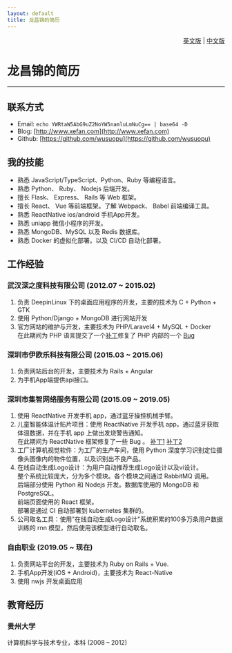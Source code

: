 ```yaml
---
layout: default
title: 龙昌锦的简历
---
```


<div class="hide-print" style="text-align: right;"> <a href="index.html">英文版</a> | <a href="index.zh-CN.html">中文版</a> </div>

# 龙昌锦的简历

-------

## 联系方式
- Email: `echo YWRtaW5AbG9uZ2NoYW5namluLmNuCg== | base64 -D`
- Blog: [http://www.xefan.com](http://www.xefan.com)
- Github: [https://github.com/wusuopu](https://github.com/wusuopu)


## 我的技能
- 熟悉 JavaScript/TypeScript、Python、Ruby 等编程语言。  
- 熟悉 Python、 Ruby、 Nodejs 后端开发。  
- 擅长 Flask、 Express、 Rails 等 Web 框架。  
- 擅长 React、 Vue 等前端框架。了解 Webpack、 Babel 前端编译工具。  
- 熟悉 ReactNative ios/android 手机App开发。  
- 熟悉 uniapp 微信小程序的开发。  
- 熟悉 MongoDB、MySQL 以及 Redis 数据库。  
- 熟悉 Docker 的虚拟化部署。以及 CI/CD 自动化部署。  


## 工作经验

### 武汉深之度科技有限公司 (2012.07 ~ 2015.02)
1. 负责 DeepinLinux 下的桌面应用程序的开发，主要的技术为 C + Python + GTK  
2. 使用 Python/Django + MongoDB 进行网站开发  
3. 官方网站的维护与开发，主要技术为 PHP/Laravel4 + MySQL + Docker  
  在此期间为 PHP 语言提交了一个[补丁](http://git.php.net/?p=php-src.git;a=commit;h=72976e2497f963b7f203443f9881d52e0ff97962)修复了 PHP 内部的一个 [Bug](https://bugs.php.net/bug.php?id=66606)  

### 深圳市伊欧乐科技有限公司 (2015.03 ~ 2015.06)
1. 负责网站后台的开发，主要技术为 Rails + Angular  
2. 为手机App端提供api接口。  


### 深圳市集智网络服务有限公司 (2015.09 ~ 2019.05)
1. 使用 ReactNative 开发手机 app，通过蓝牙操控机械手臂。  
2. 儿童智能体温计贴片项目：使用 ReactNative 开发手机 app，通过蓝牙获取体温数据，并在手机 app 上做出发烧警告通知。  
  在此期间为 ReactNative 框架修复了一些 Bug 。 [补丁1](https://github.com/facebook/react-native/commit/97741af8b99ea8e443d41b80c4d9a8fd843a96ab) [补丁2](https://github.com/facebook/react-native/commit/97b8a57bdbbf462aaef807991eea22665f0662c9)  
3. 工厂计算机视觉软件：为工厂的生产车间，使用 Python 深度学习识别定位摄像头图像内的物件位置，以及识别出不良产品。  
4. 在线自动生成Logo设计：为用户自动推荐生成Logo设计以及vi设计。   
  整个系统比较庞大，分为多个模块。各个模块之间通过 RabbitMQ 调用。  
  后端部分使用 Python 和 Nodejs 开发。数据库使用的 MongoDB 和 PostgreSQL。  
  前端页面使用的 React 框架。  
  部署是通过 CI 自动部署到 kubernetes 集群的。  
5. 公司取名工具：使用"在线自动生成Logo设计"系统积累的100多万条用户数据训练的 rnn 模型，然后使用该模型进行自动取名。  

### 自由职业 (2019.05 ~ 现在)
1. 负责网站平台的开发，主要技术为 Ruby on Rails + Vue.  
2. 手机App开发(iOS + Android)，主要技术为 React-Native  
3. 使用 nwjs 开发桌面应用  


## 教育经历

### 贵州大学
  计算机科学与技术专业，本科 (2008 – 2012)
